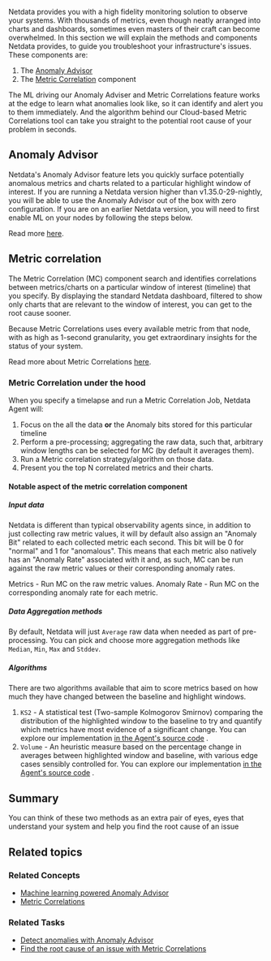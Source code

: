 <!--
title: "Guided troubleshooting"
sidebar_label: "Guided troubleshooting"
custom_edit_url: "https://github.com/netdata/netdata/blob/master/docs/concepts/netdata-architecture/guided-troubleshooting.md"
sidebar_position: "600"
learn_status: "Published"
learn_topic_type: "Concepts"
learn_rel_path: "Concepts/Netdata architecture"
learn_docs_purpose: "Present what tools Netdata utilize to help you troubleshoot your infrastructure"
-->

Netdata provides you with a high fidelity monitoring solution to observe your systems. With thousands of metrics, even
though neatly arranged into charts and dashboards, sometimes even masters of their craft can become overwhelmed. In this
section we will explain the methods and components Netdata provides, to guide you troubleshoot your infrastructure's
issues. These components are:

1. The [Anomaly Advisor](#anomaly-advisor)
2. The [Metric Correlation](#metric-corellation) component

The ML driving our Anomaly Adviser and Metric Correlations feature works at the edge to learn what anomalies look like, so it can identify and alert you to them immediately. And the algorithm behind our Cloud-based Metric Correlations tool can take you straight to the potential root cause of your problem in seconds.

## Anomaly Advisor

Netdata's Anomaly Advisor feature lets you quickly surface potentially anomalous metrics and charts related to a particular highlight window of interest. If you are running a Netdata version higher than v1.35.0-29-nightly, you will be able to use the Anomaly Advisor out of the box with zero configuration. If you are on an earlier Netdata version, you will need to first enable ML on your nodes by following the steps below.

Read more [here](https://github.com/netdata/netdata/blob/rework-learn/docs/concepts/guided-troubleshooting/machine-learning-powered-anomaly-advisor.md).

## Metric correlation

The Metric Correlation (MC) component search and identifies correlations between metrics/charts on a particular window
of interest (timeline) that you specify. By displaying the standard Netdata dashboard, filtered to show only charts that
are relevant to the window of interest, you can get to the root cause sooner.

Because Metric Correlations uses every available metric from that node, with as high as 1-second granularity, you get
extraordinary insights for the status of your system.

Read more about Metric Correlations [here](https://github.com/netdata/netdata/blob/rework-learn/docs/concepts/guided-troubleshooting/metric-correlations.md).

### Metric Correlation under the hood

When you specify a timelapse and run a Metric Correlation Job, Netdata Agent will:

1. Focus on the all the data **or** the Anomaly bits stored for this particular timeline
2. Perform a pre-processing; aggregating the raw data, such that, arbitrary window lengths can be selected for MC (by
   default it averages them).
3. Run a Metric correlation strategy/algorithm on those data.
4. Present you the top N correlated metrics and their charts.

#### Notable aspect of the metric correlation component

##### Input data

Netdata is different than typical observability agents since, in addition to just collecting raw metric values, it will
by default also assign an "Anomaly Bit" related to each collected metric each second. This bit will be 0 for "normal"
and 1 for "anomalous". This means that each metric also natively has an "Anomaly Rate" associated with it and, as such,
MC can be run against the raw metric values or their corresponding anomaly rates.

Metrics - Run MC on the raw metric values. 
Anomaly Rate - Run MC on the corresponding anomaly rate for each metric.

##### Data Aggregation methods

By default, Netdata will just `Average` raw data when needed as part of pre-processing. You can pick and choose more aggregation methods like `Median`, `Min`, `Max` and `Stddev`.

##### Algorithms

There are two algorithms available that aim to score metrics based on how much they have changed between the baseline
and highlight windows.

1. `KS2` - A statistical test (Two-sample Kolmogorov Smirnov) comparing the distribution of the highlighted window to
   the baseline to try and quantify which metrics have most evidence of a significant change. You can explore our
   implementation [in the Agent's source code](https://github.com/netdata/netdata/blob/d917f9831c0a1638ef4a56580f321eb6c9a88037/database/metric_correlations.c#L212)
   .
2. `Volume` - An heuristic measure based on the percentage change in averages between highlighted window and baseline,
   with various edge cases sensibly controlled for. You can explore our
   implementation [in the Agent's source code](https://github.com/netdata/netdata/blob/d917f9831c0a1638ef4a56580f321eb6c9a88037/database/metric_correlations.c#L516)
   .

## Summary

You can think of these two methods as an extra pair of eyes, eyes that understand your system and help you find the root
cause of an issue

## Related topics

### Related Concepts
- [Machine learning powered Anomaly Advisor](https://github.com/netdata/netdata/blob/master/docs/concepts/guided-troubleshooting/machine-learning-powered-anomaly-advisor.md)
- [Metric Correlations](https://github.com/netdata/netdata/blob/master/docs/concepts/guided-troubleshooting/metric-correlations.md)

### Related Tasks
- [Detect anomalies with Anomaly Advisor](https://github.com/netdata/learn/blob/master/docs/tasks/detect-anomalies-with-anomaly-advisor.md)
- [Find the root cause of an issue with Metric Correlations](https://github.com/netdata/learn/blob/master/docs/tasks/find-the-root-cause-of-an-issue-with-metric-correlations.md)


